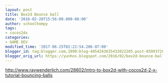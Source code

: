 ```yaml
---
layout: post
title: Box2d Bounce ball
date: '2016-02-28T15:56:00.000-08:00'
author: schoolhompy
tags:
- cocos2dx
categories:
- GAME DEV
modified_time: '2017-06-25T02:22:54.206-07:00'
blogger_id: tag:blogger.com,1999:blog-4954243635432022205.post-8599372607780573701
blogger_orig_url: https://yunhos.blogspot.com/2016/02/box2d-bounce-ball.html
---
```


http://www.raywenderlich.com/28602/intro-to-box2d-with-cocos2d-2-x-tutorial-bouncing-balls